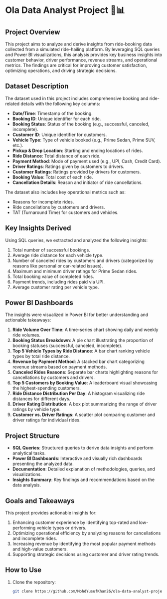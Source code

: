 # Ola Data Analyst Project 🚖📊

## Project Overview
This project aims to analyze and derive insights from ride-booking data collected from a simulated ride-hailing platform. By leveraging SQL queries and Power BI visualizations, this analysis provides key business insights into customer behavior, driver performance, revenue streams, and operational metrics. The findings are critical for improving customer satisfaction, optimizing operations, and driving strategic decisions.

## Dataset Description
The dataset used in this project includes comprehensive booking and ride-related details with the following key columns:
- **Date/Time**: Timestamp of the booking.
- **Booking ID**: Unique identifier for each ride.
- **Booking Status**: Status of the booking (e.g., successful, canceled, incomplete).
- **Customer ID**: Unique identifier for customers.
- **Vehicle Type**: Type of vehicle booked (e.g., Prime Sedan, Prime SUV, etc.).
- **Pickup & Drop Location**: Starting and ending locations of rides.
- **Ride Distance**: Total distance of each ride.
- **Payment Method**: Mode of payment used (e.g., UPI, Cash, Credit Card).
- **Driver Ratings**: Ratings given by customers to drivers.
- **Customer Ratings**: Ratings provided by drivers for customers.
- **Booking Value**: Total cost of each ride.
- **Cancellation Details**: Reason and initiator of ride cancellations.

The dataset also includes key operational metrics such as:
- Reasons for incomplete rides.
- Ride cancellations by customers and drivers.
- TAT (Turnaround Time) for customers and vehicles.

## Key Insights Derived
Using SQL queries, we extracted and analyzed the following insights:
1. Total number of successful bookings.
2. Average ride distance for each vehicle type.
3. Number of canceled rides by customers and drivers (categorized by reasons like personal or car-related issues).
4. Maximum and minimum driver ratings for Prime Sedan rides.
5. Total booking value of completed rides.
6. Payment trends, including rides paid via UPI.
7. Average customer rating per vehicle type.

## Power BI Dashboards
The insights were visualized in Power BI for better understanding and actionable takeaways:
1. **Ride Volume Over Time**: A time-series chart showing daily and weekly ride volumes.
2. **Booking Status Breakdown**: A pie chart illustrating the proportion of booking statuses (successful, canceled, incomplete).
3. **Top 5 Vehicle Types by Ride Distance**: A bar chart ranking vehicle types by total ride distance.
4. **Revenue by Payment Method**: A stacked bar chart categorizing revenue streams based on payment methods.
5. **Canceled Rides Reasons**: Separate bar charts highlighting reasons for cancellations by customers and drivers.
6. **Top 5 Customers by Booking Value**: A leaderboard visual showcasing the highest-spending customers.
7. **Ride Distance Distribution Per Day**: A histogram visualizing ride distances for different days.
8. **Driver Rating Distribution**: A box plot summarizing the range of driver ratings by vehicle type.
9. **Customer vs. Driver Ratings**: A scatter plot comparing customer and driver ratings for individual rides.

## Project Structure
- **SQL Queries**: Structured queries to derive data insights and perform analytical tasks.
- **Power BI Dashboards**: Interactive and visually rich dashboards presenting the analyzed data.
- **Documentation**: Detailed explanation of methodologies, queries, and visualizations.
- **Insights Summary**: Key findings and recommendations based on the data analysis.

## Goals and Takeaways
This project provides actionable insights for:
1. Enhancing customer experience by identifying top-rated and low-performing vehicle types or drivers.
2. Optimizing operational efficiency by analyzing reasons for cancellations and incomplete rides.
3. Increasing revenue by identifying the most popular payment methods and high-value customers.
4. Supporting strategic decisions using customer and driver rating trends.

## How to Use
1. Clone the repository:
   ```bash
   git clone https://github.com/MohdYusufKhan26/ola-data-analyst-project.git
